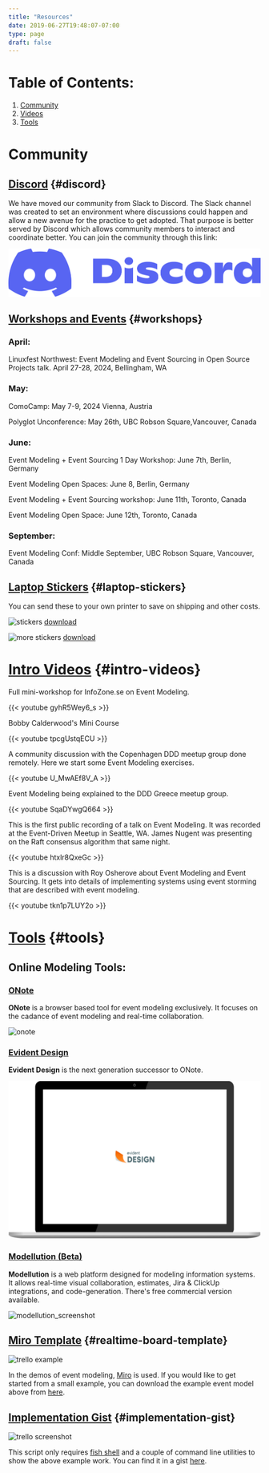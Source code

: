 ```yaml
---
title: "Resources"
date: 2019-06-27T19:48:07-07:00
type: page
draft: false
---
```

# Table of Contents:
1. [Community](#discord)
2. [Videos](#intro-videos)
3. [Tools](#tools)

# Community
## [Discord](#discord) {#discord}

We have moved our community from Slack to Discord. The Slack channel was created to set an environment where discussions could happen and allow a new avenue for the practice to get adopted. That purpose is better served by Discord which allows community members to interact and coordinate better. You can join the community through this link:

[![discord](discord.png)](https://discord.gg/Sw4MvagftJ)

## [Workshops and Events](#workshops) {#workshops}

### April:

Linuxfest Northwest: Event Modeling and Event Sourcing in Open Source Projects talk. April 27-28, 2024, Bellingham, WA

### May:

ComoCamp: May 7-9, 2024 Vienna, Austria

Polyglot Unconference: May 26th, UBC Robson Square,Vancouver, Canada

### June:

Event Modeling + Event Sourcing 1 Day Workshop: June 7th, Berlin, Germany

Event Modeling Open Spaces: June 8, Berlin, Germany

Event Modeling + Event Sourcing workshop: June 11th, Toronto, Canada

Event Modeling Open Space: June 12th, Toronto, Canada

### September:

Event Modeling Conf: Middle September, UBC Robson Square, Vancouver, Canada

## [Laptop Stickers](#laptop-stickers) {#laptop-stickers}

You can send these to your own printer to save on shipping and other costs.

![stickers](stickers.png)
[download](stickers.svg)

![more stickers](stickers2.png)
[download](stickers2.svg)

# [Intro Videos](#intro-videos) {#intro-videos}

Full mini-workshop for InfoZone.se on Event Modeling.

{{< youtube gyhR5Wey6_s >}}

Bobby Calderwood's Mini Course

{{< youtube tpcgUstqECU >}}

A community discussion with the Copenhagen DDD meetup group done remotely. Here we start some Event Modeling exercises.

{{< youtube U_MwAEf8V_A >}}

Event Modeling being explained to the DDD Greece meetup group.

{{< youtube SqaDYwgQ664 >}}

This is the first public recording of a talk on Event Modeling. It was recorded at the Event-Driven Meetup in Seattle, WA. James Nugent was presenting on the Raft consensus algorithm that same night.

{{< youtube htxlr8QxeGc >}}

This is a discussion with Roy Osherove about Event Modeling and Event Sourcing. It gets into details of implementing systems using event storming that are described with event modeling.

{{< youtube tkn1p7LUY2o >}}

# [Tools](#tools) {#tools}

## Online Modeling Tools:

### [ONote](https://onote.com)

**ONote** is a browser based tool for event modeling exclusively. It focuses on the cadance of event modeling and real-time collaboration.

![onote](onote.png)

### [Evident Design](https://evidentstack.com/)

**Evident Design** is the next generation successor to ONote. 

![Evident Design](evident-design.png)

### [Modellution (Beta)](https://www.modellution.com)

**Modellution** is a web platform designed for modeling information systems. It allows real-time visual collaboration, estimates, Jira & ClickUp integrations, and code-generation.
There's free commercial version available.

![modellution_screenshot](../Modellution.png)

## [Miro Template](#realtime-board-template) {#realtime-board-template}

![trello example](../event-modeling-tutorial.jpg)

In the demos of event modeling, [Miro](https://miro.com) is used. If you would like to get started from a small example, you can download the example event model above from [here](/event-modeling.rtb).

## [Implementation Gist](#implementation-gist) {#implementation-gist}

![trello screenshot](../trello-screenshot.png)

This script only requires [fish shell](https://github.com/fish-shell/fish-shell) and a couple of command line utilities to show the above example work. You can find it in a gist [here](https://gist.github.com/adymitruk//7fc2adb8598ad861d4b3dae114afd4c9).

